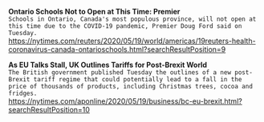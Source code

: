 **Ontario Schools Not to Open at This Time: Premier**\
`Schools in Ontario, Canada's most populous province, will not open at this time due to the COVID-19 pandemic, Premier Doug Ford said on Tuesday.`\
https://nytimes.com/reuters/2020/05/19/world/americas/19reuters-health-coronavirus-canada-ontarioschools.html?searchResultPosition=9

**As EU Talks Stall, UK Outlines Tariffs for Post-Brexit World**\
`The British government published Tuesday the outlines of a new post-Brexit tariff regime that could potentially lead to a fall in the price of thousands of products, including Christmas trees, cocoa and fridges. `\
https://nytimes.com/aponline/2020/05/19/business/bc-eu-brexit.html?searchResultPosition=10

